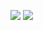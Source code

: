 [![](https://github-readme-stats.vercel.app/api?username=dkorotych&hide_title=true&include_all_commits=true&show_total_reviews=true)](https://github.com/dkorotych) [![](https://github-readme-stats.vercel.app/api/top-langs/?username=dkorotych&layout=compact&hide_title=true)](https://github.com/dkorotych)
